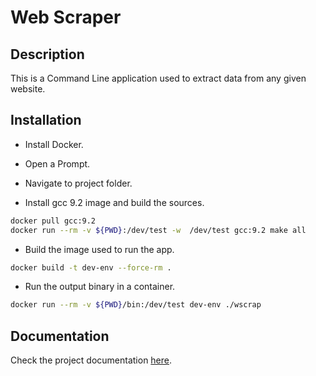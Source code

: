 # Web Scraper

## Description

This is a Command Line application used to extract data from any given website.

## Installation

- Install Docker.

- Open a Prompt.

- Navigate to project folder.

- Install gcc 9.2 image and build the sources.

```bash
docker pull gcc:9.2
docker run --rm -v ${PWD}:/dev/test -w  /dev/test gcc:9.2 make all
```

- Build the image used to run the app.

```bash
docker build -t dev-env --force-rm .
```

- Run the output binary in a container.

```bash
docker run --rm -v ${PWD}/bin:/dev/test dev-env ./wscrap
```

## Documentation

Check the project documentation [here](https://theghostspirit.github.io/web-scraper/).
